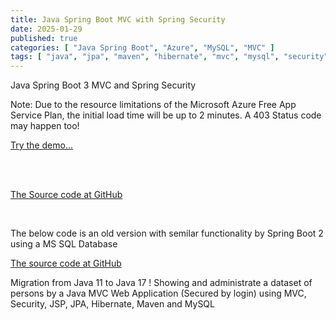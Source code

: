```yaml
---
title: Java Spring Boot MVC with Spring Security
date: 2025-01-29
published: true
categories: [ "Java Spring Boot", "Azure", "MySQL", "MVC" ]
tags: [ "java", "jpa", "maven", "hibernate", "mvc", "mysql", "security", "azure", "mvc" ]
---
```


Java Spring Boot 3 MVC and Spring Security

<p>Note: Due to the resource limitations of the Microsoft Azure Free App Service Plan, the initial load time will be up to 2 minutes. A 403 Status code may happen too!</p>

<a href="https://pso-mvc-secure.azurewebsites.net" target="_blank" title="Java Spring Boot 3 Security">Try the demo...</a>
  
<br /><br />

<a href="https://github.com/persteenolsen/spring-boot-3-mvc-security" target="_blank">The Source code at GitHub</a>

<br />

The below code is an old version with semilar functionality by Spring Boot 2 using a MS SQL Database

<a href="https://github.com/persteenolsen/springboot-mvc-security" target="_blank">The source code at GitHub</a>

Migration from Java 11 to Java 17 ! Showing and administrate a dataset of persons by a Java MVC Web Application (Secured by login) using MVC, Security, JSP, JPA, Hibernate, Maven and MySQL






